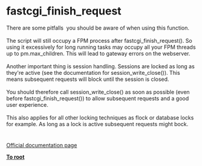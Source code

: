 # fastcgi_finish_request




<div class="phpcode"><span class="html">
There are some pitfalls&#xA0; you should be aware of when using this function.<br><br>The script will still occupy a FPM process after fastcgi_finish_request(). So using it excessively for long running tasks may occupy all your FPM threads up to pm.max_children. This will lead to gateway errors on the webserver.<br><br>Another important thing is session handling. Sessions are locked as long as they&apos;re active (see the documentation for session_write_close()). This means subsequent requests will block until the session is closed.<br><br>You should therefore call session_write_close() as soon as possible (even before fastcgi_finish_request()) to allow subsequent requests and a good user experience.<br><br>This also applies for all other locking techniques as flock or database locks for example. As long as a lock is active subsequent requests might bock.</span>
</div>
  

#

[Official documentation page](https://www.php.net/manual/en/function.fastcgi-finish-request.php)

**[To root](/README.md)**